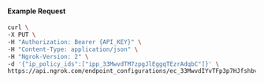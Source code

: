 <!-- Code generated for API Clients. DO NOT EDIT. -->

#### Example Request

```bash
curl \
-X PUT \
-H "Authorization: Bearer {API_KEY}" \
-H "Content-Type: application/json" \
-H "Ngrok-Version: 2" \
-d '{"ip_policy_ids":["ipp_33MwvdTM7zpgJlEggqTEzrAdqbC"]}' \
https://api.ngrok.com/endpoint_configurations/ec_33MwvdIYvTFp3p7HJfshbvQSThI/ip_policy
```
